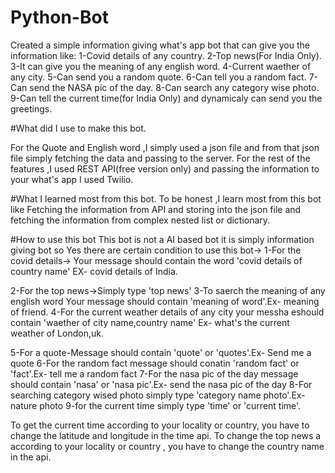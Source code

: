 # Python-Bot
Created a simple information giving what's app bot that can give you the information like:
1-Covid details of any country.
2-Top news(For India Only).
3-It can give you the meaning of any english word.
4-Current waether of any city.
5-Can send you a random quote.
6-Can tell you a random fact.
7-Can send the NASA pic of the day.
8-Can search any category wise photo.
9-Can tell the current time(for India Only) and dynamicaly can send you the greetings.


#What did I use to make this bot.

For the Quote and English word ,I simply used a json file and from that json file simply fetching the data and passing to the server.
For the rest of the features ,I used REST API(free version only) and passing the information to your what's app I used Twilio.

#What I learned most from this bot.
To be honest ,I learn most from this bot like Fetching the information from API and storing into the json file and fetching
the information from complex nested list or dictionary.

#How to use this bot
This bot is not a AI based bot it is simply information giving bot so Yes there are certain condition to use this bot->
1-For the covid details-> Your message should contain the word 'covid details of country name'
EX- covid details of India.

2-For the top news->Simply type 'top news'
3-To saerch the meaning of any english word Your message should contain 'meaning of word'.Ex- meaning of friend.
4-For the current weather details of any city your messha eshould contain 'waether of city name,country name'
Ex- what's the current weather of London,uk.

5-For a quote-Message should contain 'quote' or 'quotes'.Ex- Send me a quote
6-For the random fact message should conatin 'random fact' or 'fact'.Ex- tell me a random fact
7-For the nasa pic of the day message should contain 'nasa' or 'nasa pic'.Ex- send the nasa pic of the day
8-For searching category wised photo simply type 'category name photo'.Ex- nature photo
9-for the current time simply type 'time' or 'current time'.

To get the current time according to your locality or country, you have to change the latitude and longitude in the time api.
To change the top news a according to your locality or country , you have to change the country name in the api.
